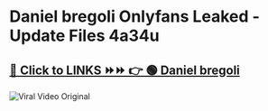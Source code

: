 
 # Daniel bregoli Onlyfans Leaked - Update Files 4a34u

## <h2><a href="https://clipsfans.com/Daniel_bregoli&ref=git">🔗 Click to LINKS ⏩⏩ 👉 🟢 Daniel bregoli </a></h2>

<a href="https://clipsfans.com/Daniel_bregoli&ref=git" rel="nofollow" data-target="animated-image.originalLink"><img src="https://i.ibb.co.com/xMMVF88/686577567.gif" alt="Viral Video Original" style="max-width: 100%; display: inline-block;" data-target="animated-image.originalImage"></a>

